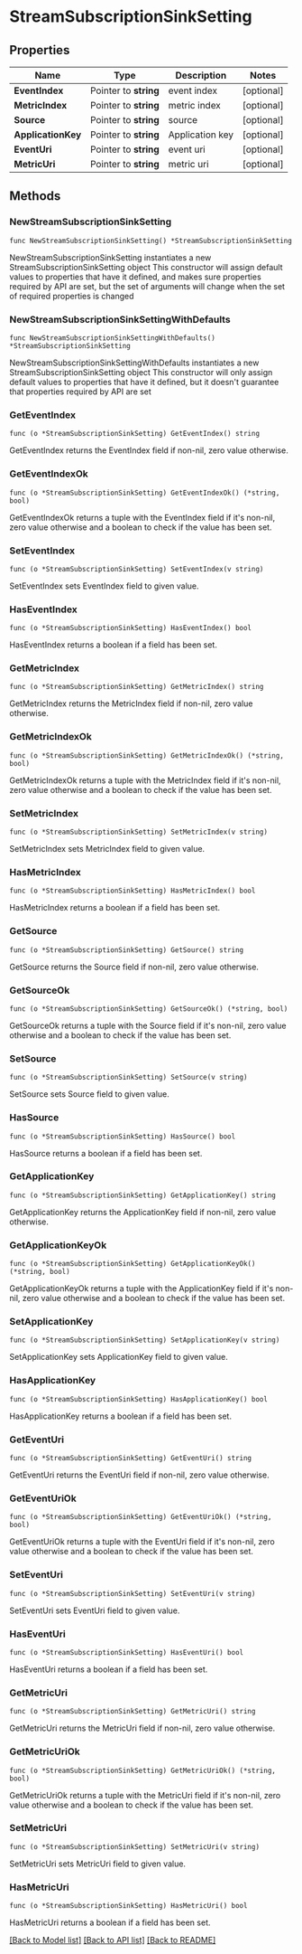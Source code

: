 # StreamSubscriptionSinkSetting

## Properties

Name | Type | Description | Notes
------------ | ------------- | ------------- | -------------
**EventIndex** | Pointer to **string** | event index | [optional] 
**MetricIndex** | Pointer to **string** | metric index | [optional] 
**Source** | Pointer to **string** | source | [optional] 
**ApplicationKey** | Pointer to **string** | Application key | [optional] 
**EventUri** | Pointer to **string** | event uri | [optional] 
**MetricUri** | Pointer to **string** | metric uri | [optional] 

## Methods

### NewStreamSubscriptionSinkSetting

`func NewStreamSubscriptionSinkSetting() *StreamSubscriptionSinkSetting`

NewStreamSubscriptionSinkSetting instantiates a new StreamSubscriptionSinkSetting object
This constructor will assign default values to properties that have it defined,
and makes sure properties required by API are set, but the set of arguments
will change when the set of required properties is changed

### NewStreamSubscriptionSinkSettingWithDefaults

`func NewStreamSubscriptionSinkSettingWithDefaults() *StreamSubscriptionSinkSetting`

NewStreamSubscriptionSinkSettingWithDefaults instantiates a new StreamSubscriptionSinkSetting object
This constructor will only assign default values to properties that have it defined,
but it doesn't guarantee that properties required by API are set

### GetEventIndex

`func (o *StreamSubscriptionSinkSetting) GetEventIndex() string`

GetEventIndex returns the EventIndex field if non-nil, zero value otherwise.

### GetEventIndexOk

`func (o *StreamSubscriptionSinkSetting) GetEventIndexOk() (*string, bool)`

GetEventIndexOk returns a tuple with the EventIndex field if it's non-nil, zero value otherwise
and a boolean to check if the value has been set.

### SetEventIndex

`func (o *StreamSubscriptionSinkSetting) SetEventIndex(v string)`

SetEventIndex sets EventIndex field to given value.

### HasEventIndex

`func (o *StreamSubscriptionSinkSetting) HasEventIndex() bool`

HasEventIndex returns a boolean if a field has been set.

### GetMetricIndex

`func (o *StreamSubscriptionSinkSetting) GetMetricIndex() string`

GetMetricIndex returns the MetricIndex field if non-nil, zero value otherwise.

### GetMetricIndexOk

`func (o *StreamSubscriptionSinkSetting) GetMetricIndexOk() (*string, bool)`

GetMetricIndexOk returns a tuple with the MetricIndex field if it's non-nil, zero value otherwise
and a boolean to check if the value has been set.

### SetMetricIndex

`func (o *StreamSubscriptionSinkSetting) SetMetricIndex(v string)`

SetMetricIndex sets MetricIndex field to given value.

### HasMetricIndex

`func (o *StreamSubscriptionSinkSetting) HasMetricIndex() bool`

HasMetricIndex returns a boolean if a field has been set.

### GetSource

`func (o *StreamSubscriptionSinkSetting) GetSource() string`

GetSource returns the Source field if non-nil, zero value otherwise.

### GetSourceOk

`func (o *StreamSubscriptionSinkSetting) GetSourceOk() (*string, bool)`

GetSourceOk returns a tuple with the Source field if it's non-nil, zero value otherwise
and a boolean to check if the value has been set.

### SetSource

`func (o *StreamSubscriptionSinkSetting) SetSource(v string)`

SetSource sets Source field to given value.

### HasSource

`func (o *StreamSubscriptionSinkSetting) HasSource() bool`

HasSource returns a boolean if a field has been set.

### GetApplicationKey

`func (o *StreamSubscriptionSinkSetting) GetApplicationKey() string`

GetApplicationKey returns the ApplicationKey field if non-nil, zero value otherwise.

### GetApplicationKeyOk

`func (o *StreamSubscriptionSinkSetting) GetApplicationKeyOk() (*string, bool)`

GetApplicationKeyOk returns a tuple with the ApplicationKey field if it's non-nil, zero value otherwise
and a boolean to check if the value has been set.

### SetApplicationKey

`func (o *StreamSubscriptionSinkSetting) SetApplicationKey(v string)`

SetApplicationKey sets ApplicationKey field to given value.

### HasApplicationKey

`func (o *StreamSubscriptionSinkSetting) HasApplicationKey() bool`

HasApplicationKey returns a boolean if a field has been set.

### GetEventUri

`func (o *StreamSubscriptionSinkSetting) GetEventUri() string`

GetEventUri returns the EventUri field if non-nil, zero value otherwise.

### GetEventUriOk

`func (o *StreamSubscriptionSinkSetting) GetEventUriOk() (*string, bool)`

GetEventUriOk returns a tuple with the EventUri field if it's non-nil, zero value otherwise
and a boolean to check if the value has been set.

### SetEventUri

`func (o *StreamSubscriptionSinkSetting) SetEventUri(v string)`

SetEventUri sets EventUri field to given value.

### HasEventUri

`func (o *StreamSubscriptionSinkSetting) HasEventUri() bool`

HasEventUri returns a boolean if a field has been set.

### GetMetricUri

`func (o *StreamSubscriptionSinkSetting) GetMetricUri() string`

GetMetricUri returns the MetricUri field if non-nil, zero value otherwise.

### GetMetricUriOk

`func (o *StreamSubscriptionSinkSetting) GetMetricUriOk() (*string, bool)`

GetMetricUriOk returns a tuple with the MetricUri field if it's non-nil, zero value otherwise
and a boolean to check if the value has been set.

### SetMetricUri

`func (o *StreamSubscriptionSinkSetting) SetMetricUri(v string)`

SetMetricUri sets MetricUri field to given value.

### HasMetricUri

`func (o *StreamSubscriptionSinkSetting) HasMetricUri() bool`

HasMetricUri returns a boolean if a field has been set.


[[Back to Model list]](../README.md#documentation-for-models) [[Back to API list]](../README.md#documentation-for-api-endpoints) [[Back to README]](../README.md)


